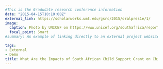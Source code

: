 ```yaml
---
#This is the Gradudate research conference information
date: "2015-04-15T10:10:00Z"
external_link: https://scholarworks.umt.edu/gsrc/2015/oralpres1e/1/
image:
  caption: Photo by UNICEF on https://www.unicef.org/southafrica/reports/south-african-child-support-grant-impact-assessment
  focal_point: Smart
#summary: An example of linking directly to an external project website using `external_link`.

tags:
- External
- Demo
title: What Are the Impacts of South African Child Support Grant on Children's Nutritional Status?
---
```

